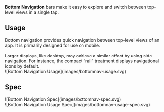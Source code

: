**Bottom Navigation** bars make it easy to explore and switch between top-level views in a single tap.

## Usage
<div data-insert-component="ImageGrid">
  <div class="mb-16">
    Bottom navigation provides quick navigation between top-level views of an app. It is primarily designed for use on mobile.
    <br /><br />
    Larger displays, like desktop, may achieve a similar effect by using side navigation. For instance, the compact “rail” treatment displays navigational icons by default.
  </div>
  <div class="img-block">
    ![Bottom Navigation Usage](images/bottomnav-usage.svg)
  </div>
</div>

## Spec

<div data-insert-component="ImageGrid">
  <div>
    ![Bottom Navigation Spec](images/bottomnav-spec.svg)
    <div class="img-width-initial mt-16">
      ![Bottom Navigation Usage Spec](images/bottomnav-usage-spec.svg)
    </div>
  </div>
  <div>
  </div>
  <div>
  </div>
</div>